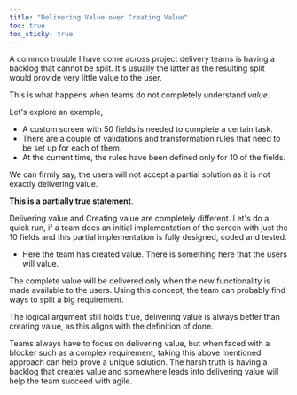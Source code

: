 ```yaml
---
title: "Delivering Value over Creating Value"
toc: true
toc_sticky: true
---
```


A common trouble I have come across project delivery teams is having a backlog that cannot be split. It's usually the latter as the resulting split would provide very little value to the user.

This is what happens when teams do not completely understand *value*.

Let's explore an example,
- A custom screen with 50 fields is needed to complete a certain task. 
- There are a couple of validations and transformation rules that need to be set up for each of them. 
- At the current time, the rules have been defined only for 10 of the fields. 

We can firmly say, the users will not accept a partial solution as it is not exactly delivering value. 

__This is a partially true statement__.

Delivering value and Creating value are completely different. Let's do a quick run, if a team does an initial implementation of the screen with just the 10 fields and this partial implementation is fully designed, coded and tested.

- Here the team has created value. There is something here that the users will value. 

The complete value will be delivered only when the new functionality is made available to the users. Using this concept, the team can probably find ways to split a big requirement. 

The logical argument still holds true, delivering value is always better than creating value, as this aligns with the definition of done.

Teams always have to focus on delivering value, but when faced with a blocker such as a complex requirement, taking this above mentioned approach can help prove a unique solution. The harsh truth is having a backlog that creates value and somewhere leads into delivering value will help the team succeed with agile.

